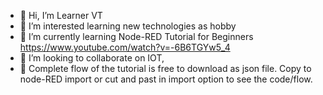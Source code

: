 - 👋 Hi, I’m Learner VT
- 👀 I’m interested learning new technologies as hobby
- 🌱 I’m currently learning Node-RED Tutorial for Beginners https://www.youtube.com/watch?v=-6B6TGYw5_4
- 💞️ I’m looking to collaborate on IOT,
- 💞️ Complete flow of the tutorial is free to download  as json file. Copy to node-RED import or cut and past in import option to see the code/flow.
